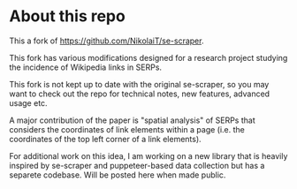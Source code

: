# About this repo
This a fork of https://github.com/NikolaiT/se-scraper.

This fork has various modifications designed for a research project studying the incidence of Wikipedia links in SERPs.

This fork is not kept up to date with the original se-scraper, so you may want to check out the repo for technical notes, new features, advanced usage etc.

A major contribution of the paper is "spatial analysis" of SERPs that considers the coordinates of link elements within a page (i.e. the coordinates of the top left corner of a link elements).

For additional work on this idea, I am working on a new library that is heavily inspired by se-scraper and puppeteer-based data collection but has a separete codebase. Will be posted here when made public.